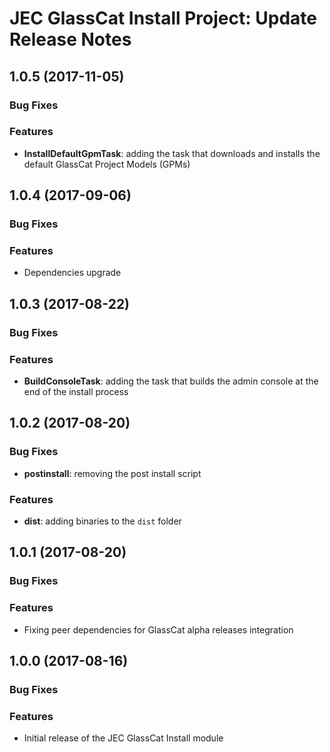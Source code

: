 # JEC GlassCat Install Project: Update Release Notes

<a name="jec-glasscat-install-1.0.5"></a>
## **1.0.5** (2017-11-05)

### Bug Fixes

### Features

- **InstallDefaultGpmTask**: adding the task that downloads and installs the default GlassCat Project Models (GPMs)

<a name="jec-glasscat-install-1.0.4"></a>
## **1.0.4** (2017-09-06)

### Bug Fixes

### Features

- Dependencies upgrade

<a name="jec-glasscat-install-1.0.3"></a>
## **1.0.3** (2017-08-22)

### Bug Fixes

### Features

- **BuildConsoleTask**: adding the task that builds the admin console at the end of the install process

<a name="jec-glasscat-install-1.0.2"></a>
## **1.0.2** (2017-08-20)

### Bug Fixes

- **postinstall**: removing the post install script

### Features

- **dist**: adding binaries to the `dist` folder

<a name="jec-glasscat-install-1.0.1"></a>
## **1.0.1** (2017-08-20)

### Bug Fixes

### Features

- Fixing peer dependencies for GlassCat alpha releases integration

<a name="jec-glasscat-install-1.0.0"></a>
## **1.0.0** (2017-08-16)

### Bug Fixes

### Features

- Initial release of the JEC GlassCat Install module